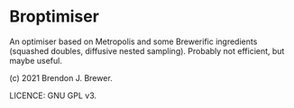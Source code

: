 Broptimiser
===========

An optimiser based on Metropolis and some Brewerific ingredients (squashed
doubles, diffusive nested sampling). Probably not efficient, but maybe useful.

(c) 2021 Brendon J. Brewer.

LICENCE: GNU GPL v3.
